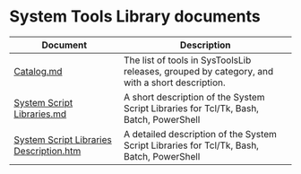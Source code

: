 # System Tools Library documents

Document							| Description
----------------------------------------------------------------|------------------------------------------------------------------------
[Catalog.md](Catalog.md)					| The list of tools in SysToolsLib releases, grouped by category, and with a short description.
[System Script Libraries.md](System%20Script%20Libraries.md)	| A short description of the System Script Libraries for Tcl/Tk, Bash, Batch, PowerShell
[System Script Libraries Description.htm](System%20Script%20Libraries%20Description.htm)	| A detailed description of the System Script Libraries for Tcl/Tk, Bash, Batch, PowerShell
